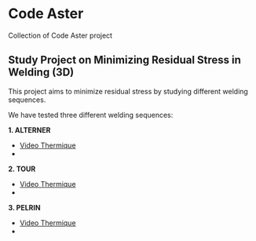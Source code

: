 # Code Aster
Collection of Code Aster project

## Study Project on Minimizing Residual Stress in Welding (3D)

This project aims to minimize residual stress by studying different welding sequences. 

We have tested three different welding sequences:

**1. ALTERNER**
 - [Video Thermique](https://www.youtube.com/watch?v=iIJQ2nPdVaw)
 - 
**2. TOUR**
 - [Video Thermique](https://www.youtube.com/watch?v=aAvC_0yMJzM)
 - 
**3. PELRIN**
 - [Video Thermique](https://www.youtube.com/watch?v=VX13MkLozjU)
 - 
